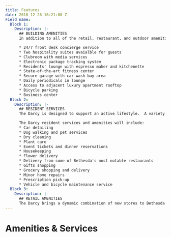```yaml
---
title: Features
date: 2016-12-26 16:21:00 Z
Field name:
  Block 1:
    Description: |-
      ## BUILDING AMENITIES
      In addition to all of the retail, restaurant, and outdoor amenities that Bethesda has to offer, residents of The Darcy enjoy the highest quality building amenities to support an active lifestyle.

      * 24/7 front desk concierge service
      * Two hospitality suites avaialble for guests
      * Clubroom with media services
      * Electronic package tracking system
      * Residents' lounge with espresso maker and kitchenette
      * State-of-the-art fitness center
      * Secure garage with car wash bay area
      * Daily periodicals in lounge
      * Access to adjacent luxury apartment rooftop
      * Bicycle parking
      * Business center
  Block 2:
    Description: |-
      ## RESIDENT SERVICES
      The Darcy is designed to support an active lifestyle.  A variety of services, offering utmost convenience, are available to the residents of The Darcy through a la carte concierge services.

      The Darcy resident services and amenities will include:
      * Car detailing
      * Dog walking and pet services
      * Dry cleaning
      * Plant care
      * Event tickets and dinner reservations
      * Housekeeping
      * Flower delivery
      * Delivery from some of Bethesda's most notable restaurants
      * Gifts shopping
      * Grocery shopping and delivery
      * Minor home repairs
      * Prescription pick-up
      * Vehicle and bicycle maintenance service
  Block 3:
    Description: |-
      ## RETAIL AMENITIES
      The Darcy brings a dynamic combination of new stores to Bethesda Avenue. With over 8,600 square feet of retail on the first floor, The Darcy will include a signature restaurant and boutique shops for residents to enjoy.
---
```


# Amenities & Services
